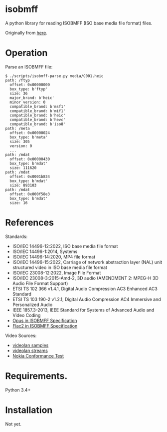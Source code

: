 # isobmff

A python library for reading ISOBMFF (ISO base media file format) files.

Originally from [here](https://github.com/m-hiki/isobmff).


# Operation

Parse an ISOBMFF file:
```
$ ./scripts/isobmff-parse.py media/C001.heic
path: /ftyp
  offset: 0x00000000
  box_type: b'ftyp'
  size: 36
  major_brand: b'heic'
  minor_version: 0
  compatible_brand: b'msf1'
  compatible_brand: b'mif1'
  compatible_brand: b'heic'
  compatible_brand: b'hevc'
  compatible_brand: b'iso8'
path: /meta
  offset: 0x00000024
  box_type: b'meta'
  size: 305
  version: 0
  ...
path: /mdat
  offset: 0x00000430
  box_type: b'mdat'
  size: 111620
path: /mdat
  offset: 0x0001b834
  box_type: b'mdat'
  size: 893103
path: /mdat
  offset: 0x000f58e3
  box_type: b'mdat'
  size: 16
```


# References

Standards:
* ISO/IEC 14496-12:2022, ISO base media file format
* ISO/IEC 14496-1:2014, Systems
* ISO/IEC 14496-14:2020, MP4 file format
* ISO/IEC 14496-15:2022, Carriage of network abstraction layer (NAL) unit structured video in ISO base media file format
* ISO/IEC 23008-12:2022, Image File Format
* ISO/IEC 23008-3:2015-Amd-2, 3D audio (AMENDMENT 2: MPEG-H 3D Audio File Format Support)
* ETSI TS 102 366 v1.4.1, Digital Audio Compression AC3 Enhanced AC3 Standard
* ETSI TS 103 190-2 v1.2.1, Digital Audio Compression AC4 Immersive and Personalized Audio
* IEEE 1857.3-2013, IEEE Standard for Systems of Advanced Audio and Video Coding
* [Opus in ISOBMFF Specification](https://opus-codec.org/docs/opus_in_isobmff.html)
* [Flac2 in ISOBMFF Specification](https://github.com/xiph/flac/blob/master/doc/isoflac.txt)


Video Sources:
* [videolan samples](https://streams.videolan.org/samples/)
* [videolan streams](https://streams.videolan.org/streams/)
* [Nokia Conformance Test](https://github.com/nokiatech/heif_conformance)


# Requirements.

Python 3.4+


# Installation

Not yet.


